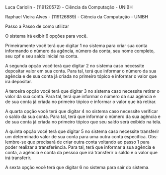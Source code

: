 Luca Cariolin - (119120572) - Ciência da Computação - UNIBH

Raphael Vieira Alves - (119126889) - Ciência da Computação - UNIBH

Passo a Passo de como utilizar

O sistema irá exibir 6 opções para você.

Primeiramente você terá que digitar 1 no sistema para criar sua conta informando o número da agência, número da conta, seu nome completo, seu cpf e seu saldo inicial na conta.

A segunda opção você terá que digitar 2 no sistema caso necessite depositar valor em sua conta. Para tal, terá que informar o número da sua agência e de sua conta já criada no primeiro tópico e informar o valor que irá depositar.

A terceira opção você terá que digitar 3 no sistema caso necessite retirar o valor da sua conta. Para tal, terá que informar o número da sua agência e de sua conta já criada no primeiro tópico e informar o valor que irá retirar.

A quarta opção você terá que digitar 4 no sistema caso necessite verificar o saldo da sua conta. Para tal, terá que informar o número da sua agência e de sua conta já criada no primeiro tópico que seu saldo será exibido na tela.

A quinta opção você terá que digitar 5 no sistema caso necessite transferir um determinado valor de sua conta para uma outra conta específica. Obs: lembre-se que precisará de criar outra conta voltando ao passo 1 para poder realizar a transferência. Para tal, terá que informar a sua agência e conta, a agência e conta da pessoa que irá transferir o saldo e o valor que irá transferir.

A sexta opção você terá que digitar 6 no sistema para sair do sistema.
